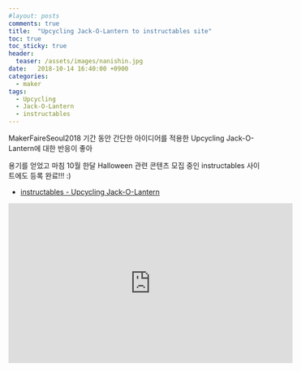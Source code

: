 ```yaml
---
#layout: posts
comments: true
title:  "Upcycling Jack-O-Lantern to instructables site"
toc: true
toc_sticky: true
header:
  teaser: /assets/images/nanishin.jpg
date:   2018-10-14 16:40:00 +0900
categories:
  - maker
tags:
  - Upcycling
  - Jack-O-Lantern
  - instructables
---
```

MakerFaireSeoul2018 기간 동안 간단한 아이디어를 적용한 Upcycling Jack-O-Lantern에 대한 반응이 좋아

용기를 얻었고 마침 10월 한달 Halloween 관련 콘텐츠 모집 중인 instructables 사이트에도 등록 완료!!! :)

- [instructables - Upcycling Jack-O-Lantern](https://www.instructables.com/id/Upcycling-Jack-O-Lantern/)

<iframe width="560" height="315" src="https://www.youtube-nocookie.com/embed/GI45QyvkgNQ" frameborder="0" allow="autoplay; encrypted-media" allowfullscreen></iframe>

